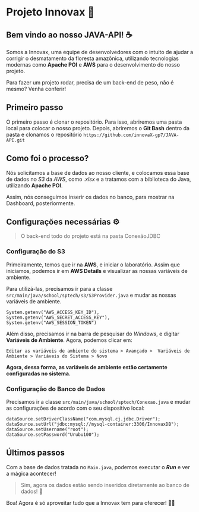 # Projeto Innovax 🌳
## Bem vindo ao nosso JAVA-API! ☕
Somos a Innovax, uma equipe de desenvolvedores com o intuito de ajudar a corrigir o desmatamento da floresta amazônica, utilizando tecnologias modernas como **Apache POI** e **AWS** para o desenvolvimento do nosso projeto. 

Para fazer um projeto rodar, precisa de um back-end de peso, não é mesmo? Venha conferir!

## Primeiro passo
O primeiro passo é clonar o repositório. Para isso, abriremos uma pasta local para colocar o nosso projeto.
Depois, abriremos o **Git Bash** dentro da pasta e clonamos o repositório `https://github.com/innovaX-gp7/JAVA-API.git`

## Como foi o processo?

Nós solicitamos a base de dados ao nosso cliente, e colocamos essa base de dados no *S3* da *AWS*, como _.xlsx_ e a tratamos com a biblioteca do Java, utilizando **Apache POI**.

Assim, nós conseguimos inserir os dados no banco, para mostrar na Dashboard, posteriormente.

## Configurações necessárias ⚙
> O back-end todo do projeto está na pasta ConexãoJDBC
### Configuração do S3 
Primeiramente, temos que ir na **AWS**, e iniciar o laboratório. Assim que iniciamos, podemos ir em **AWS Details** e visualizar as nossas variáveis de ambiente. 

Para utilizá-las, precisamos ir para a classe `src/main/java/school/sptech/s3/S3Provider.java` e mudar as nossas variáveis de ambiente.

```
System.getenv("AWS_ACCESS_KEY_ID"),
System.getenv("AWS_SECRET_ACCESS_KEY"),
System.getenv("AWS_SESSION_TOKEN")
```

Além disso, precisamos ir na barra de pesquisar do _Windows_, e digitar **Variáveis de Ambiente**. Agora, podemos clicar em:

`Editar as variáveis de ambiente do sistema > Avançado >  Variáveis de Ambiente > Variáveis do Sistema > Novo`

**Agora, dessa forma, as variáveis de ambiente estão certamente configuradas no sistema.**

### Configuração do Banco de Dados

Precisamos ir a classe `src/main/java/school/sptech/Conexao.java` e mudar as configurações de acordo com o seu dispositivo local:
```
dataSource.setDriverClassName("com.mysql.cj.jdbc.Driver");
dataSource.setUrl("jdbc:mysql://mysql-container:3306/InnovaxDB"); 
dataSource.setUsername("root"); 
dataSource.setPassword("Urubu100"); 
```

## Últimos passos
Com a base de dados tratada no `Main.java`, podemos executar o ***Run*** e ver a mágica acontecer!
> Sim, agora os dados estão sendo inseridos diretamente ao banco de dados! 🎲

Boa! Agora é só aproveitar tudo que a Innovax tem para oferecer! 🤗🌱
